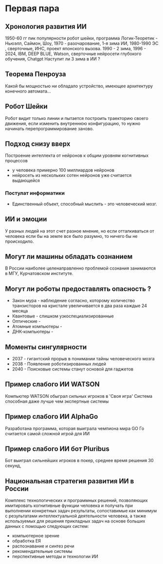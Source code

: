 # Первая пара
## Хронология развития ИИ
1950-60 гг пик популярности робот шейки, программа Логик-Теоретик  - Ньюэлл, Саймон, Шоу, 1970 - разочарование, 1-я зима ИИ, 1980-1990  ЭС , сверточные, ИНС, проект японского вызова. 1990 - 2 зима, 1996 - 2024, IBM, DEEP BLUE, Watson, сверточные нейросети глубокого обучения, Chatgpt
Наступит ли 3 зима в ИИ  ?
## Теорема Пенроуза
Какой бы мощностью ни обладало устройство, имеющее архитектуру конечного автомата...
## Робот Шейки
Робот видит только линии и пытается построить траекторию своего движения, если изменить внутреннюю конфигурацию, то нужно начинать перепрограммирование заново. 
## Подход снизу вверх 
Построение интеллекта от нейронов к общим уровням  когнитивных процессов
- у человека примерно 100 миллиардов нейронов
- нейросеть из нескольких сотен нейронов уже считается выдающейся
###  Постулат информатики
- Единственный объект, способный  мыслить - это человеческий мозг.
## ИИ и эмоции
У разных людей на этот счет разное мнение, но если отталкиваться от человека если  бы на земле все было разумно, то ничего бы не происходило.
## Могут ли машины обладать сознанием
В России наиболее целенаправленно проблемой сознания занимаются в МГУ, Курчатовском институте.
## Могут ли роботы предоставлять опасность ?
- Закон мура - наблюдение согласно, которому количество транзисторов на кристале увеличивается в два раза каждые 24 месяца
- Квантовые - слишком узкоспециализированные
- Оптические - 
- Атомные компьютеры -
- ДНК-компьютеры - 
## Моменты сингулярности
- 2037 - гигантский прорыв в понимании тайны человеческого мозга
- 2038 - Появление роботизированных людей 
- 2040 - Поисковые системы станут основой для гаджетов
## Пример слабого ИИ WATSON
Компьютер WATSON обыграл сильных игроков в 'Своя игра'
Система способная даже лучше чем экспертные системы
## Пример слабого ИИ AlphaGo
Разработана программа, которая выиграла чемпиона мира GO
Го считается самой сложной игрой для ИИ
## Пример слабого ИИ бот Pluribus
Бот выиграл сильнейших игроков в покер, среднее время решения 30 секунд,
## Национальная стратегия развития ИИ в России
Комплекс технологических и программных решений, позволяющих имитировать когнитивные функции человека и получать при выполнении конкретных задач результаты, сопоставимые как минимум с результатами интеллектуальной деятельности человека, а также используемых для решения прикладных задач на основе больших данных с помощью следующих систем:
- компьютерное зрение
- обработка ЕЯ
- распознавание и синтез речи
- рекомендательные системы
- перспективные методы и технологии ИИ

